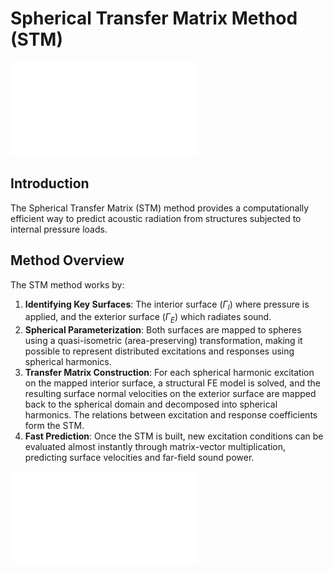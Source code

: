 # Spherical Transfer Matrix Method (STM)

![Conceptual idea behind STM method](Figure_0_graphical_abstract_STM.pdf)

## Introduction

The Spherical Transfer Matrix (STM) method provides a computationally efficient way to predict acoustic radiation from structures subjected to internal pressure loads. 

## Method Overview

The STM method works by:

1. **Identifying Key Surfaces**: The interior surface ($\Gamma_I$) where pressure is applied, and the exterior surface ($\Gamma_E$) which radiates sound.
2. **Spherical Parameterization**: Both surfaces are mapped to spheres using a quasi-isometric (area-preserving) transformation, making it possible to represent distributed excitations and responses using spherical harmonics.
3. **Transfer Matrix Construction**: For each spherical harmonic excitation on the mapped interior surface, a structural FE model is solved, and the resulting surface normal velocities on the exterior surface are mapped back to the spherical domain and decomposed into spherical harmonics. The relations between excitation and response coefficients form the STM.
4. **Fast Prediction**: Once the STM is built, new excitation conditions can be evaluated almost instantly through matrix-vector multiplication, predicting surface velocities and far-field sound power.

![STM computation steps](Figure_5_STM_method.pdf)
